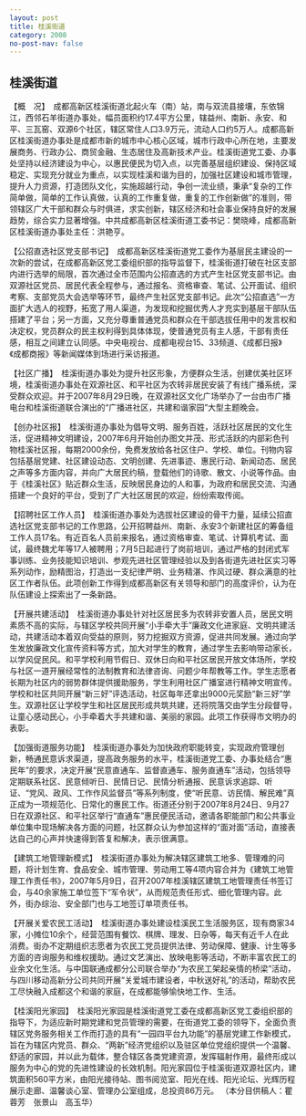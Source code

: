 ```yaml
---
layout: post
title: 桂溪街道
category: 2008
no-post-nav: false
---
```


##  桂溪街道

【概　况】　成都高新区桂溪街道北起火车（南）站，南与双流县接壤，东依锦江，西邻石羊街道办事处，幅员面积约17.4平方公里，辖益州、南新、永安、和平、三瓦窑、双源6个社区，辖区常住人口3.9万元，流动人口约5万人。成都高新区桂溪街道办事处是成都市新的城市中心核心区域，城市行政中心所在地，主要发展商务、行政办公、商贸金融、生态居住及高新技术产业。桂溪街道党工委、办事处坚持以经济建设为中心，以惠民便民为切入点，以完善基层组织建设、保持区域稳定、实现充分就业为重点，以实现桂溪和谐为目的，加强社区建设和城市管理，提升人力资源，打造团队文化，实施超越行动，争创一流业绩，秉承“复杂的工作简单做，简单的工作认真做，认真的工作重复做，重复的工作创新做”的准则，带领辖区广大干部和群众与时俱进，求实创新，辖区经济和社会事业保持良好的发展趋势，综合实力显著增强。中共成都高新区桂溪街道工委书记：樊晓峰，成都高新区桂溪街道办事处主任：洪艳亨。
 
【公招直选社区党支部书记】　成都高新区桂溪街道党工委作为基层民主建设的一次新的尝试，在成都高新区党工委组织部的指导监督下，桂溪街道打破在社区支部内进行选举的局限，首次通过全市范围内公招直选的方式产生社区党支部书记。由双源社区党员、居民代表全程参与，通过报名、资格审查、笔试、公开面试、组织考察、支部党员大会选举等环节，最终产生社区党支部书记。此次“公招直选”一方面扩大选人的视野，拓宽了用人渠道，为发现和挖掘优秀人才充实到基层干部队伍搭建了平台；另一方面，又充分尊重普通党员和群众在干部选拔任用中的发言权和决定权，党员群众的民主权利得到具体体现，使普通党员有主人感，干部有责任感，相互之间建立认同感。中央电视台、成都电视台15、33频道、《成都日报》《成都商报》等新闻媒体到场进行采访报道。
 
【社区广播】　桂溪街道办事处为提升社区形象，方便群众生活，创建优美社区环境，桂溪街道办事处在双源社区、和平社区为农转非居民安装了有线广播系统，深受群众欢迎。并于2007年8月29日晚，在双源社区文化广场举办了一台由市广播电台和桂溪街道联合演出的“广播进社区，共建和谐家园”大型主题晚会。
 
【创办社区报】　桂溪街道办事处为倡导文明、服务百姓，活跃社区居民的文化生活，促进精神文明建设，2007年6月开始创办图文并茂、形式活跃的内部彩色刊物桂溪社区报，每期2000余份，免费发放给各社区住户、学校、单位。刊物内容包括基层党建、社区建设动态、文明创建、先进事迹、惠民行动、新闻动态、居民之声等多方面内容，并向广大居民约稿，登载他们的诗歌、散文、小说等作品。由于《桂溪社区》贴近群众生活，反映居民身边的人和事，为政府和居民交流、沟通搭建一个良好的平台，受到了广大社区居民的欢迎，纷纷索取传阅。
 
【招聘社区工作人员】　桂溪街道办事处为选拔社区建设的骨干力量，延续公招直选社区党支部书记的工作思路，公开招聘益州、南新、永安3个新建社区的筹备组工作人员17名。有近百名人员前来报名，通过资格审查、笔试、计算机考试、面试，最终魏尤年等17人被聘用；7月5日起进行了岗前培训，通过严格的封闭式军事训练、业务技能知识培训、参观先进社区管理经验以及到各街道先进社区实习等系列动作，励精图治，打造出一支纪律严明、业务精湛、作风过硬、群众满意的社区工作者队伍。此项创新工作得到成都高新区有关领导和部门的高度评价，认为在队伍建设上探索出了一条新路。
 
【开展共建活动】　桂溪街道办事处针对社区居民多为农转非安置人员，居民文明素质不高的实际，与辖区学校共同开展“小手牵大手”廉政文化进家庭、文明共建活动，共建活动本着双向受益的原则，努力挖掘双方资源，促进共同发展。通过向学生发放廉政文化宣传资料等方式，加大对学生的教育，通过学生去影响带动家长，以学风促民风。和平学校利用节假日、双休日向和平社区居民开放文体场所，学校与社区一道开展经常性的法制教育和法律咨询、问题少年帮教等工作。学生志愿者长期为社区内的弱势群体提供援助服务，学生利用社区广播室进行精神文明宣传。学校和社区共同开展“新三好”评选活动，社区每年还拿出9000元奖励“新三好”学生。双源社区让学校学生和社区居民形成共筑共建，还将院落交由学生分段督导，让童心感动民心，小手牵着大手共建和谐、美丽的家园。此项工作获得市文明办的表彰。
 
【加强街道服务功能】　桂溪街道办事处为加快政府职能转变，实现政府管理创新，畅通民意诉求渠道，提高政务服务的水平，桂溪街道党工委、办事处结合“惠民年”的要求，决定开展“民意直通车、监督直通车、服务直通车”活动，包括领导定期联系社区、民意倾听日、民情日记、民情分析通报、民意诉求追踪、听证、“党风、政风、工作作风监督员”等系列制度，使“听民意、访民情、解民难”真正成为一项规范化、日常化的惠民工作。街道还分别于2007年8月24日、9月27日在双源社区、和平社区举行“直通车”惠民便民活动，邀请各职能部门和公共事业单位集中现场解决各方面的问题，社区群众认为参加这样的“面对面”活动，直接表达自己的心声并快速得到答复和解决，表示很满意。
 
【建筑工地管理新模式】　桂溪街道办事处为解决辖区建筑工地多、管理难的问题，将计划生育、食品安全、城市管理、劳动用工等4项内容合并为《建筑工地管理工作责任书》，2007年5月9日，召开2007年桂溪辖区建筑工地管理责任书签订会，与40余家施工单位签下“军令状”，从而规范责任形式、细化管理内容。此外，街办综治、安全部门也与工地签订单项责任书。
 
【开展关爱农民工活动】　桂溪街道办事处建设桂溪民工生活服务区，现有商家34家，小摊位10余个，经营范围有餐饮、棋牌、理发、日杂等，每天有近千人在此消费。街办不定期组织志愿者为农民工党员提供法律、劳动保障、健康、计生等多方面的咨询服务和维权援助。通过文艺演出、放映电影等活动，不断丰富农民工的业余文化生活。与中国联通成都分公司联合举办“为农民工架起亲情的桥梁”活动，与四川移动高新分公司共同开展“关爱城市建设者，中秋送好礼”的活动，帮助农民工尽快融入成都这个和谐的家庭，在成都能够愉快地工作、生活。
 
【桂溪阳光家园】　桂溪阳光家园是桂溪街道党工委在成都高新区党工委组织部的指导下，为适应新时期党建和党员管理的需要，在街道党工委的领导下，全面负责辖区党务服务相关工作而打造的具有“一园四平台九功能”的基层党建工作新模式，旨在为辖区内党员、群众、“两新”经济党组织以及驻区单位党组织提供一个温馨、舒适的家园，并以此为载体，整合辖区各类党建资源，发挥辐射作用，最终形成以服务为中心的党的先进性建设的长效机制。阳光家园位于桂溪街道双源社区内，建筑面积560平方米，由阳光接待站、图书阅览室、阳光在线、阳光论坛、光辉历程展示走廊、温馨谈心室、管理办公室组成，总投资86万元。
（本分目供稿人：瞿蓉芳　张景山　高玉华）
 